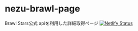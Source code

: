 # nezu-brawl-page
Brawl Stars公式 apiを利用した詳細取得ページ
[![Netlify Status](https://api.netlify.com/api/v1/badges/f3244d6d-165e-49ff-bcf3-405c846ad0b8/deploy-status)](https://app.netlify.com/sites/nezu-brawl-page/deploys)
